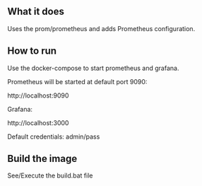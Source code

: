 ## What it does
Uses the prom/prometheus and adds Prometheus configuration.

## How to run
Use the docker-compose to start prometheus and grafana.

Prometheus will be started at default port 9090:

http://localhost:9090

Grafana:

http://localhost:3000

Default credentials: admin/pass

## Build the image
See/Execute the build.bat file
